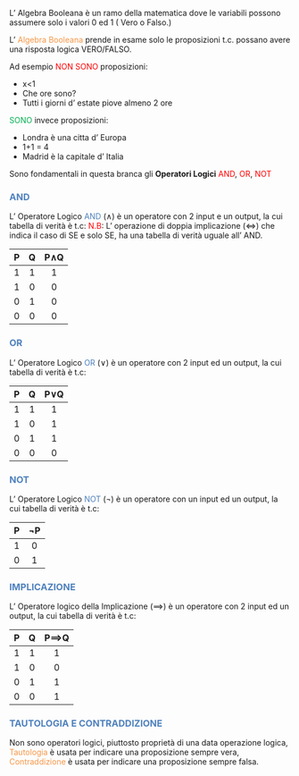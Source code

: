 L’ Algebra  Booleana è un ramo della matematica dove le variabili possono assumere solo i valori 0 ed 1 ( Vero o Falso.)

L’ <font color="#f79646">Algebra Booleana</font> prende in esame solo le proposizioni t.c. possano avere una risposta logica VERO/FALSO.

Ad esempio <font color="#ff0000">NON SONO</font>  proposizioni:
- x<1
- Che ore sono?
- Tutti i giorni d’ estate piove almeno 2 ore

<font color="#00b050">SONO</font> invece proposizioni:
- Londra è una citta d’ Europa
- 1+1 = 4
- Madrid è la capitale d’ Italia

Sono fondamentali in questa branca gli **Operatori Logici** <font color="#ff0000">AND</font>, <font color="#ff0000">OR</font>, <font color="#ff0000">NOT</font>

### <font color="#4f81bd">AND</font>
L’ Operatore Logico <font color="#4f81bd">AND</font> ($\land$) è un operatore con 2 input e un output, la cui tabella di verità è t.c:
<font color="#ff0000">N.B</font>: L’ operazione di doppia implicazione ($\iff$) che indica il caso di SE e solo SE, ha una tabella di verità uguale all’ AND.

| <center>P</center> | <center>Q</center> | P$\land$Q          |
| ------------------ | ------------------ | ------------------ |
| <center>1</center> | <center>1</center> | <center>1</center> |
| <center>1</center> | <center>0</center> | <center>0</center> |
| <center>0</center> | <center>1</center> | <center>0</center> |
| <center>0</center> | <center>0</center> | <center>0</center> |

### <font color="#4f81bd">OR</font>
L’ Operatore Logico <font color="#4f81bd">OR</font> ($\lor$) è un operatore con 2 input ed un output, la cui tabella di verità è t.c:

| <center>P</center> | <center>Q</center> | P$\lor$Q           |
| ------------------ | ------------------ | ------------------ |
| <center>1</center> | <center>1</center> | <center>1</center> |
| <center>1</center> | <center>0</center> | <center>1</center> |
| <center>0</center> | <center>1</center> | <center>1</center> |
| <center>0</center> | <center>0</center> | <center>0</center> |

### <font color="#4f81bd">NOT</font>
L’ Operatore Logico <font color="#4f81bd">NOT</font> ($\lnot$) è un operatore con un input ed un output, la cui tabella di verità è t.c:

| <center>P</center> | $\lnot$P           |
| ------------------ | ------------------ |
| <center>1</center> | <center>0</center> |
| <center>0</center> | <center>1</center> |

### <font color="#4f81bd">IMPLICAZIONE</font>
L’ Operatore logico della Implicazione ($\implies$) è un operatore con 2 input ed un output, la cui tabella di verità è t.c:

| <center>P</center> | <center>Q</center> | P$\implies$Q       |
| ------------------ | ------------------ | ------------------ |
| <center>1</center> | <center>1</center> | <center>1</center> |
| <center>1</center> | <center>0</center> | <center>0</center> |
| <center>0</center> | <center>1</center> | <center>1</center> |
| <center>0</center> | <center>0</center> | <center>1</center> |

### <font color="#4f81bd">TAUTOLOGIA E CONTRADDIZIONE</font>
Non sono operatori logici, piuttosto proprietà di una data operazione logica,
<font color="#f79646">Tautologia</font> è usata per indicare una proposizione sempre vera,
<font color="#f79646">Contraddizione</font> è usata per indicare una proposizione sempre falsa.